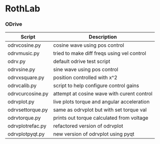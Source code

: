 # RothLab

### ODrive  


| Script           | Description                                |
| ---------------- | ------------------------------------------ |
| odrvcosine.py    | cosine wave using pos control              | 
| odrvmusic.py     | tried to make diff freqs using vel control |
| odrv.py          | default odrive test script                 |
| odrvsine.py      | sine wave using pos control                |
| odrvxsquare.py   | position controlled with x^2               |
| odrvcalib.py     | script to help configure control gains     |
| odrvcurcosine.py | attempt at cosine wave with curent control |
| odrvplot.py      | live plots torque and angular acceleration |
| odrvsettorque.py | same as odrvplot but with set torque val   |
| odrvtorque.py    | prints out torque calculated from voltage  |
| odrvplotrefac.py | refactored version of odrvplot             |
| odrvplotpyqt.py  | new version of odrvplot using pyqt         |
